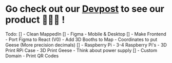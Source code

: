 # Go check out our [Devpost](https://devpost.com/software/flockfindr) to see our product 🪿🪿🪿 !

Todo:
[] - Clean MappedIn
[] - Figma
    - Mobile & Desktop
[] - Make Frontend
    - Port Figma to React (V0)
    - Add 3D Booths to Map
    - Coordinates to put Geese (More precision decimals)
[] - Raspberry Pi
    - 3-4 Raspberry Pi's
    - 3D Print RPi Case
    - 3D Print Geese
    - Think about power supply
[] - Custom Domain
    - Print QR Codes
